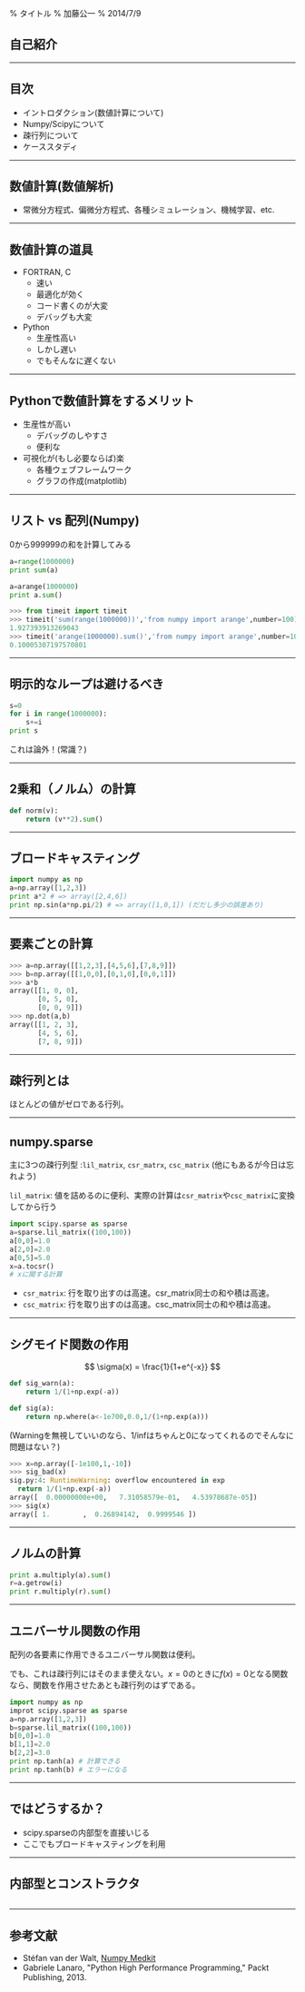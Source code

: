 % タイトル
% 加藤公一
% 2014/7/9

## 自己紹介

----

## 目次

* イントロダクション(数値計算について)
* Numpy/Scipyについて
* 疎行列について
* ケーススタディ

----

## 数値計算(数値解析)

* 常微分方程式、偏微分方程式、各種シミュレーション、機械学習、etc.

----

## 数値計算の道具
* FORTRAN, C
    - 速い
    - 最適化が効く
    - コード書くのが大変
    - デバッグも大変
* Python
    - 生産性高い
    - しかし遅い
    - でもそんなに遅くない

----

## Pythonで数値計算をするメリット

* 生産性が高い
    - デバッグのしやすさ
    - 便利な
* 可視化が(もし必要ならば)楽
    - 各種ウェブフレームワーク
    - グラフの作成(matplotlib)

----

## リスト vs 配列(Numpy)

0から999999の和を計算してみる

```Python
a=range(1000000)
print sum(a)
```

```Python
a=arange(1000000)
print a.sum()
```

```Python
>>> from timeit import timeit
>>> timeit('sum(range(1000000))','from numpy import arange',number=100)
1.927393913269043
>>> timeit('arange(1000000).sum()','from numpy import arange',number=100)
0.10005307197570801
```

----

## 明示的なループは避けるべき

```Python
s=0
for i in range(1000000):
    s+=i
print s
```

これは論外！(常識？)

----

## 2乗和（ノルム）の計算

```Python
def norm(v):
    return (v**2).sum()
```

----

## ブロードキャスティング

```Python
import numpy as np
a=np.array([1,2,3])
print a*2 # => array([2,4,6])
print np.sin(a*np.pi/2) # => array([1,0,1]) (だだし多少の誤差あり)
```

----

## 要素ごとの計算

```Python
>>> a=np.array([[1,2,3],[4,5,6],[7,8,9]])
>>> b=np.array([[1,0,0],[0,1,0],[0,0,1]])
>>> a*b
array([[1, 0, 0],
       [0, 5, 0],
       [0, 0, 9]])
>>> np.dot(a,b)
array([[1, 2, 3],
       [4, 5, 6],
       [7, 8, 9]])
```

----

## 疎行列とは

ほとんどの値がゼロである行列。

----

## numpy.sparse

主に3つの疎行列型 :`lil_matrix`, `csr_matrx`, `csc_matrix`
(他にもあるが今日は忘れよう)

`lil_matrix`: 値を詰めるのに便利、実際の計算は`csr_matrix`や`csc_matrix`に変換してから行う

```Python
import scipy.sparse as sparse
a=sparse.lil_matrix((100,100))
a[0,0]=1.0
a[2,0]=2.0
a[0,5]=5.0
x=a.tocsr()
# xに関する計算
```

* `csr_matrix`: 行を取り出すのは高速。csr_matrix同士の和や積は高速。
* `csc_matrix`: 行を取り出すのは高速。csc_matrix同士の和や積は高速。


----

## シグモイド関数の作用

$$ \sigma(x) = \frac{1}{1+e^{-x}} $$

```Python
def sig_warn(a):
    return 1/(1+np.exp(-a))

def sig(a):
    return np.where(a<-1e700,0.0,1/(1+np.exp(a)))
```

(Warningを無視していいのなら、1/infはちゃんと0になってくれるのでそんなに問題はない？)

```Python
>>> x=np.array([-1e100,1,-10])
>>> sig_bad(x)
sig.py:4: RuntimeWarning: overflow encountered in exp
  return 1/(1+np.exp(-a))
array([  0.00000000e+00,   7.31058579e-01,   4.53978687e-05])
>>> sig(x)
array([ 1.        ,  0.26894142,  0.9999546 ])
```

----

## ノルムの計算

```Python
print a.multiply(a).sum()
r=a.getrow(i)
print r.multiply(r).sum()
```

----

## ユニバーサル関数の作用
配列の各要素に作用できるユニバーサル関数は便利。

でも、これは疎行列にはそのまま使えない。$x=0$のときに$f(x)=0$となる関数なら、関数を作用させたあとも疎行列のはずである。

```Python
import numpy as np
improt scipy.sparse as sparse
a=np.array([1,2,3])
b=sparse.lil_matrix((100,100))
b[0,0]=1.0
b[1,1]=2.0
b[2,2]=3.0
print np.tanh(a) # 計算できる
print np.tanh(b) # エラーになる
```

----

## ではどうするか？

* scipy.sparseの内部型を直接いじる
* ここでもブロードキャスティングを利用

----

## 内部型とコンストラクタ

```Python

```

----


## 参考文献

* Stéfan van der Walt, [Numpy Medkit](http://mentat.za.net/numpy/numpy_advanced_slides/)
* Gabriele Lanaro, "Python High Performance Programming," Packt Publishing, 2013.
